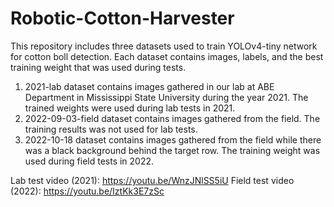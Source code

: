 # Robotic-Cotton-Harvester
This repository includes three datasets used to train YOLOv4-tiny network for cotton boll detection. Each dataset contains images, labels, and the best training weight that was used during tests.
1) 2021-lab dataset contains images gathered in our lab at ABE Department in Mississippi State University during the year 2021. The trained weights were used during lab tests in 2021.
2) 2022-09-03-field dataset contains images gathered from the field. The training results was not used for lab tests.
3) 2022-10-18 dataset contains images gathered from the field while there was a black background behind the target row. The training weight was used during field tests in 2022.

Lab test video (2021): https://youtu.be/WnzJNlSS5iU
Field test video (2022): https://youtu.be/IztKk3E7zSc

